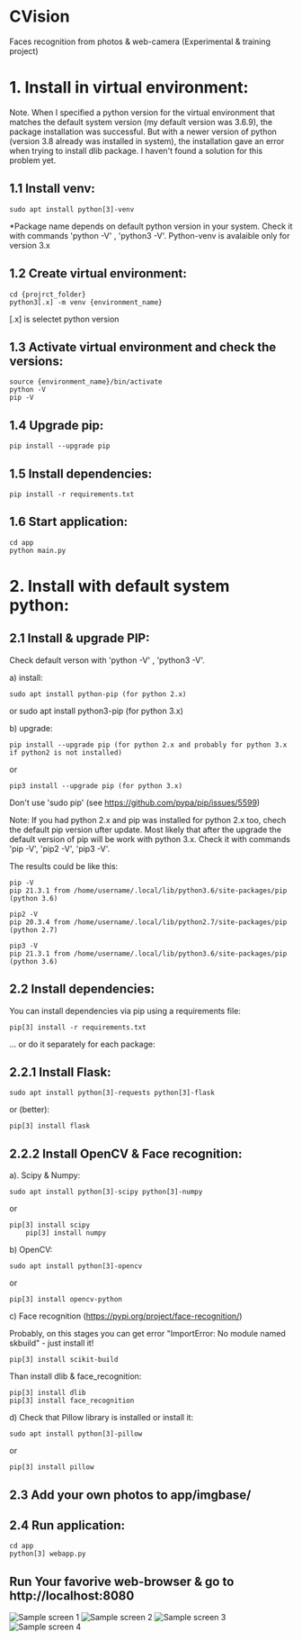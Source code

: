 # CVision
Faces recognition from photos &amp; web-camera (Experimental &amp; training project)

# 1. Install in virtual environment:

Note. When I specified a python version for the virtual environment that matches the default system version (my default version was 3.6.9), the package installation was successful.
But with a newer version of python (version 3.8 already was installed in system), the installation gave an error when trying to install dlib package. I haven't found a solution for this problem yet.

## 1.1 Install venv:

	sudo apt install python[3]-venv

*Package name depends on default python version in your system. Check it with commands 'python -V' , 'python3 -V'. Python-venv is avalaible only for version 3.x

## 1.2 Create virtual environment:
 
	cd {projrct_folder}
	python3[.x] -m venv {environment_name}

[.x] is selectet python version

## 1.3 Activate virtual environment and check the versions:

	source {environment_name}/bin/activate
	python -V
	pip -V

## 1.4 Upgrade pip:

	pip install --upgrade pip

## 1.5 Install dependencies:

	pip install -r requirements.txt

## 1.6 Start application:

	cd app
	python main.py


# 2. Install with default system python:

## 2.1 Install & upgrade PIP:

Check default verson with 'python -V' , 'python3 -V'. 

a) install:

	sudo apt install python-pip (for python 2.x)
or
	sudo apt install python3-pip (for python 3.x)

b) upgrade:

	pip install --upgrade pip (for python 2.x and probably for python 3.x if python2 is not installed)

or 

	pip3 install --upgrade pip (for python 3.x)

Don't use 'sudo pip' (see https://github.com/pypa/pip/issues/5599)

Note: If you had python 2.x and pip was installed for python 2.x too, chech the default pip version ufter update. 
Most likely that after the upgrade the default version of pip will be work with python 3.x. Check it with commands 'pip -V', 'pip2 -V', 'pip3 -V'. 

The results could be like this:

	pip -V
	pip 21.3.1 from /home/username/.local/lib/python3.6/site-packages/pip (python 3.6)

	pip2 -V
	pip 20.3.4 from /home/username/.local/lib/python2.7/site-packages/pip (python 2.7)

	pip3 -V
	pip 21.3.1 from /home/username/.local/lib/python3.6/site-packages/pip (python 3.6)

## 2.2 Install dependencies:

You can install dependencies via pip using a requirements file:

	pip[3] install -r requirements.txt

... or do it separately for each package:

## 2.2.1 Install Flask:

	sudo apt install python[3]-requests python[3]-flask 

or (better):

	pip[3] install flask

## 2.2.2 Install OpenCV & Face recognition:

a). Scipy & Numpy:

	sudo apt install python[3]-scipy python[3]-numpy
or

	pip[3] install scipy
        pip[3] install numpy

b) OpenCV:

	sudo apt install python[3]-opencv

or

	pip[3] install opencv-python

c) Face recognition (https://pypi.org/project/face-recognition/)

Probably, on this stages you can get error "ImportError: No module named skbuild" -  just install it!

	pip[3] install scikit-build

Than install dlib & face_recognition:

	pip[3] install dlib
	pip[3] install face_recognition

d) Check that Pillow library is installed or install it:

	sudo apt install python[3]-pillow

or 

	pip[3] install pillow

## 2.3 Add your own photos to app/imgbase/

## 2.4 Run application:

	cd app
	python[3] webapp.py

## Run Your favorive web-browser & go to http://localhost:8080

![Sample screen 1](doc/screen1.jpeg)
![Sample screen 2](doc/screen2.jpeg)
![Sample screen 3](doc/screen3.jpeg)
![Sample screen 4](doc/screen4.jpeg)
